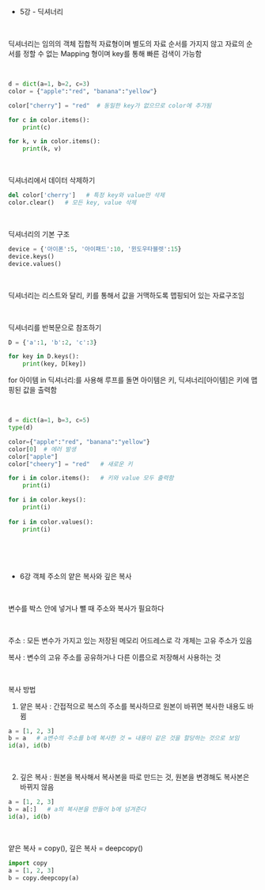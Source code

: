 * 5강 - 딕셔너리

​ 

딕셔너리는 임의의 객체 집합적 자료형이며 별도의 자료 순서를 가지지 않고 자료의 순서를 정할 수 없는 Mapping 형이며 key를 통해 빠른 검색이 가능함

​ 

```python
d = dict(a=1, b=2, c=3)
color = {"apple":"red", "banana":"yellow"}

color["cherry"] = "red"  # 동일한 key가 없으므로 color에 추가됨

for c in color.items():
    print(c)

for k, v in color.items():
    print(k, v)
```

​ 

딕셔너리에서 데이터 삭제하기

```python
del color['cherry']   # 특정 key와 value만 삭제
color.clear()   # 모든 key, value 삭제
```

​ 

딕셔너리의 기본 구조

```python
device = {'아이폰':5, '아이패드':10, '윈도우타블렛':15}
device.keys()
device.values()
```

​ 

딕셔너리는 리스트와 달리, 키를 통해서 값을 거맥하도록 맵핑되어 있는 자료구조임

​ 

딕셔너리를 반복문으로 참조하기

```python
D = {'a':1, 'b':2, 'c':3}

for key in D.keys():
	print(key, D[key])
```

for 아이템 in 딕셔너리:를 사용해 루프를 돌면 아이템은 키, 딕셔너리[아이템]은 키에 맵핑된 값을 출력함

​ 

```python
d = dict(a=1, b=3, c=5)
type(d)

color={"apple":"red", "banana":"yellow"}
color[0]  # 에러 발생
color["apple"]
color["cheery"] = "red"   # 새로운 키

for i in color.items():   # 키와 value 모두 출력함
	print(i)

for i in color.keys():
	print(i)
	
for i in color.values():
	print(i)
```
​ 

​ 

* 6강 객체 주소의 얕은 복사와 깊은 복사

​ 

변수를 박스 안에 넣거나 뺄 때 주소와 복사가 필요하다

​ 

주소 : 모든 변수가 가지고 있는 저장된 메모리 어드레스로 각 개체는 고유 주소가 있음

복사 : 변수의 고유 주소를 공유하거나 다른 이름으로 저장해서 사용하는 것

​ 

복사 방법

1) 얕은 복사 : 간접적으로 복스의 주소를 복사하므로 원본이 바뀌면 복사한 내용도 바뀜

```python
a = [1, 2, 3]
b = a   # a변수의 주소를 b에 복사한 것 = 내용이 같은 것을 할당하는 것으로 보임
id(a), id(b)
```

​ 

2) 깊은 복사 : 원본을 복사해서 복사본을 따로 만드는 것, 원본을 변경해도 복사본은 바뀌지 않음

```python
a = [1, 2, 3]
b = a[:]   # a의 복사본을 만들어 b에 넘겨준다
id(a), id(b)
```

​ 

얕은 복사 = copy(), 깊은 복사 = deepcopy()

```python
import copy
a = [1, 2, 3]
b = copy.deepcopy(a)
```